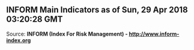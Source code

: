## INFORM Main Indicators as of Sun, 29 Apr 2018 03:20:28 GMT

Source: **INFORM (Index For Risk Management) - http://www.inform-index.org**